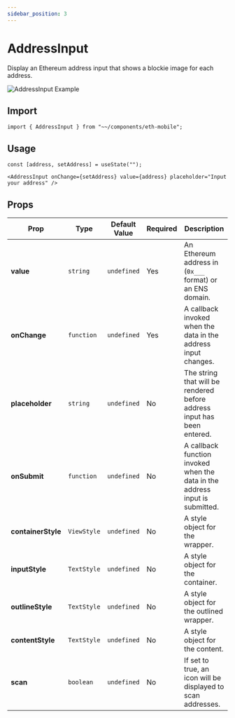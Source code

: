 ```yaml
---
sidebar_position: 3
---
```


# AddressInput

Display an Ethereum address input that shows a blockie image for each address.

![AddressInput Example](/img/addressInput.gif)

## Import

```tsx
import { AddressInput } from "~~/components/eth-mobile";
```

## Usage

```tsx
const [address, setAddress] = useState("");
```

```tsx
<AddressInput onChange={setAddress} value={address} placeholder="Input your address" />
```

## Props

| Prop               | Type        | Default Value | Required | Description                                                                  |
| ------------------ | ----------- | ------------- | -------- | ---------------------------------------------------------------------------- |
| **value**          | `string`    | `undefined`   | Yes      | An Ethereum address in (`0x___` format) or an ENS domain.                    |
| **onChange**       | `function`  | `undefined`   | Yes      | A callback invoked when the data in the address input changes.               |
| **placeholder**    | `string`    | `undefined`   | No       | The string that will be rendered before address input has been entered.      |
| **onSubmit**       | `function`  | `undefined`   | No       | A callback function invoked when the data in the address input is submitted. |
| **containerStyle** | `ViewStyle` | `undefined`   | No       | A style object for the wrapper.                                              |
| **inputStyle**     | `TextStyle` | `undefined`   | No       | A style object for the container.                                            |
| **outlineStyle**   | `TextStyle` | `undefined`   | No       | A style object for the outlined wrapper.                                     |
| **contentStyle**   | `TextStyle` | `undefined`   | No       | A style object for the content.                                              |
| **scan**           | `boolean`   | `undefined`   | No       | If set to true, an icon will be displayed to scan addresses.                 |
